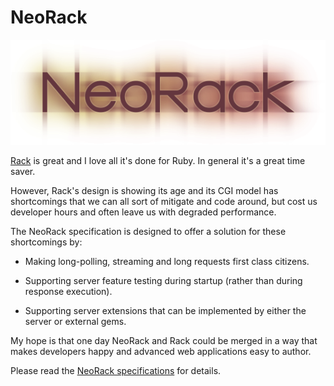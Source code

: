 # NeoRack
[![NeoRack logo](neorack_logo.png)](SPEC.md)

[Rack](https://github.com/rack/rack) is great and I love all it's done for Ruby. In general it's a great time saver.

However, Rack's design is showing its age and its CGI model has shortcomings that we can all sort of mitigate and code around, but cost us developer hours and often leave us with degraded performance.

The NeoRack specification is designed to offer a solution for these shortcomings by:

* Making long-polling, streaming and long requests first class citizens.

* Supporting server feature testing during startup (rather than during response execution).

* Supporting server extensions that can be implemented by either the server or external gems.

My hope is that one day NeoRack and Rack could be merged in a way that makes developers happy and advanced web applications easy to author.

Please read the [NeoRack specifications](SPEC.md) for details.

